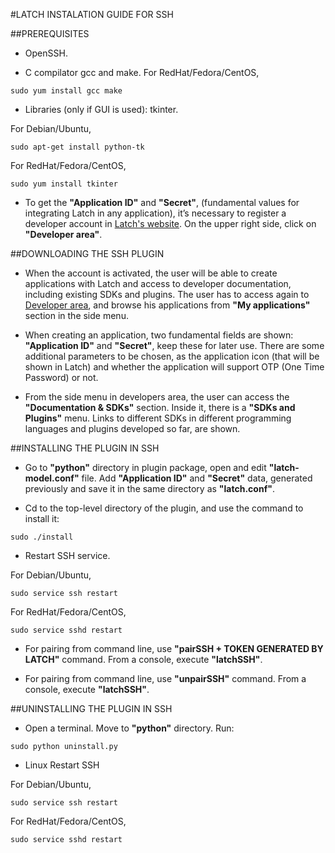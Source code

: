 #LATCH INSTALATION GUIDE FOR SSH


##PREREQUISITES
* OpenSSH.

* C compilator gcc and make.
For RedHat/Fedora/CentOS,
```
sudo yum install gcc make
```

* Libraries (only if GUI is used): tkinter.

For Debian/Ubuntu,
```
sudo apt-get install python-tk
```
For RedHat/Fedora/CentOS,
```
sudo yum install tkinter
```

* To get the **"Application ID"** and **"Secret"**, (fundamental values for integrating Latch in any application), it’s necessary to register a developer account in [Latch's website](https://latch.elevenpaths.com). On the upper right side, click on **"Developer area"**.


##DOWNLOADING THE SSH PLUGIN
* When the account is activated, the user will be able to create applications with Latch and access to developer documentation, including existing SDKs and plugins. The user has to access again to [Developer area](https://latch.elevenpaths.com/www/developerArea), and browse his applications from **"My applications"** section in the side menu.

* When creating an application, two fundamental fields are shown: **"Application ID"** and **"Secret"**, keep these for later use. There are some additional parameters to be chosen, as the application icon (that will be shown in Latch) and whether the application will support OTP  (One Time Password) or not.

* From the side menu in developers area, the user can access the **"Documentation & SDKs"** section. Inside it, there is a **"SDKs and Plugins"** menu. Links to different SDKs in different programming languages and plugins developed so far, are shown.


##INSTALLING THE PLUGIN IN SSH
* Go to **"python"** directory in plugin package, open and edit **"latch-model.conf"** file. Add **"Application ID"** and **"Secret"** data, generated previously and save it in the same directory as **"latch.conf"**.

* Cd to the top-level directory of the plugin, and use the command to install it:
````
sudo ./install
````
* Restart SSH service.

For Debian/Ubuntu,
```
sudo service ssh restart
```
For RedHat/Fedora/CentOS,
```
sudo service sshd restart
```

* For pairing from command line, use **"pairSSH + TOKEN GENERATED BY LATCH"** command. From a console, execute **"latchSSH"**.

* For pairing from command line, use **"unpairSSH"** command. From a console, execute **"latchSSH"**.

##UNINSTALLING THE PLUGIN IN SSH
* Open a terminal. Move to **"python"** directory. Run:
````
sudo python uninstall.py
````

* Linux Restart SSH

For Debian/Ubuntu,
```
sudo service ssh restart
```
For RedHat/Fedora/CentOS,
```
sudo service sshd restart
```
